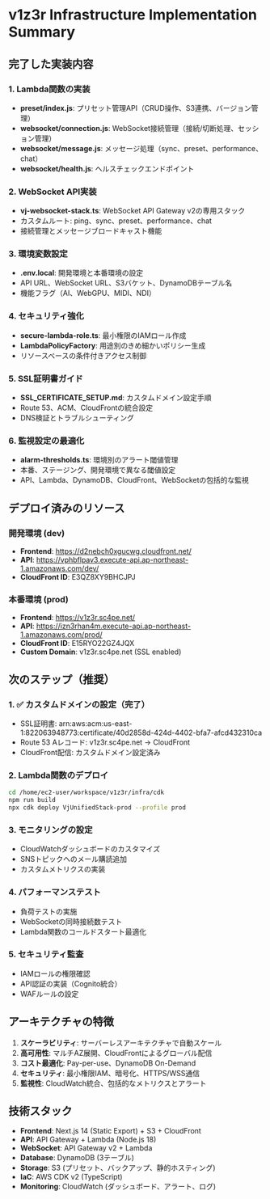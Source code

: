 # v1z3r Infrastructure Implementation Summary

## 完了した実装内容

### 1. Lambda関数の実装
- **preset/index.js**: プリセット管理API（CRUD操作、S3連携、バージョン管理）
- **websocket/connection.js**: WebSocket接続管理（接続/切断処理、セッション管理）
- **websocket/message.js**: メッセージ処理（sync、preset、performance、chat）
- **websocket/health.js**: ヘルスチェックエンドポイント

### 2. WebSocket API実装
- **vj-websocket-stack.ts**: WebSocket API Gateway v2の専用スタック
- カスタムルート: ping、sync、preset、performance、chat
- 接続管理とメッセージブロードキャスト機能

### 3. 環境変数設定
- **.env.local**: 開発環境と本番環境の設定
- API URL、WebSocket URL、S3バケット、DynamoDBテーブル名
- 機能フラグ（AI、WebGPU、MIDI、NDI）

### 4. セキュリティ強化
- **secure-lambda-role.ts**: 最小権限のIAMロール作成
- **LambdaPolicyFactory**: 用途別のきめ細かいポリシー生成
- リソースベースの条件付きアクセス制御

### 5. SSL証明書ガイド
- **SSL_CERTIFICATE_SETUP.md**: カスタムドメイン設定手順
- Route 53、ACM、CloudFrontの統合設定
- DNS検証とトラブルシューティング

### 6. 監視設定の最適化
- **alarm-thresholds.ts**: 環境別のアラート閾値管理
- 本番、ステージング、開発環境で異なる閾値設定
- API、Lambda、DynamoDB、CloudFront、WebSocketの包括的な監視

## デプロイ済みのリソース

### 開発環境 (dev)
- **Frontend**: https://d2nebch0xgucwg.cloudfront.net/
- **API**: https://vphbflpav3.execute-api.ap-northeast-1.amazonaws.com/dev/
- **CloudFront ID**: E3QZ8XY9BHCJPJ

### 本番環境 (prod)
- **Frontend**: https://v1z3r.sc4pe.net/
- **API**: https://izn3rhan4m.execute-api.ap-northeast-1.amazonaws.com/prod/
- **CloudFront ID**: E15RYO22GZ4JQX
- **Custom Domain**: v1z3r.sc4pe.net (SSL enabled)

## 次のステップ（推奨）

### 1. ✅ カスタムドメインの設定（完了）
- SSL証明書: arn:aws:acm:us-east-1:822063948773:certificate/40d2858d-424d-4402-bfa7-afcd432310ca
- Route 53 Aレコード: v1z3r.sc4pe.net → CloudFront
- CloudFront配信: カスタムドメイン設定済み

### 2. Lambda関数のデプロイ
```bash
cd /home/ec2-user/workspace/v1z3r/infra/cdk
npm run build
npx cdk deploy VjUnifiedStack-prod --profile prod
```

### 3. モニタリングの設定
- CloudWatchダッシュボードのカスタマイズ
- SNSトピックへのメール購読追加
- カスタムメトリクスの実装

### 4. パフォーマンステスト
- 負荷テストの実施
- WebSocketの同時接続数テスト
- Lambda関数のコールドスタート最適化

### 5. セキュリティ監査
- IAMロールの権限確認
- API認証の実装（Cognito統合）
- WAFルールの設定

## アーキテクチャの特徴

1. **スケーラビリティ**: サーバーレスアーキテクチャで自動スケール
2. **高可用性**: マルチAZ展開、CloudFrontによるグローバル配信
3. **コスト最適化**: Pay-per-use、DynamoDB On-Demand
4. **セキュリティ**: 最小権限IAM、暗号化、HTTPS/WSS通信
5. **監視性**: CloudWatch統合、包括的なメトリクスとアラート

## 技術スタック

- **Frontend**: Next.js 14 (Static Export) + S3 + CloudFront
- **API**: API Gateway + Lambda (Node.js 18)
- **WebSocket**: API Gateway v2 + Lambda
- **Database**: DynamoDB (3テーブル)
- **Storage**: S3 (プリセット、バックアップ、静的ホスティング)
- **IaC**: AWS CDK v2 (TypeScript)
- **Monitoring**: CloudWatch (ダッシュボード、アラート、ログ)